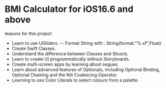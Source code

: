 # BMI Calculator for iOS16.6 and above 

leasons for this project 
- Learn to use UISliders.
-- Format String with : String(format:"%.xf",Float)
- Create Swift Classes.
- Understand the difference between Classes and Structs.
- Learn to create UI programmatically without Storyboards.
- Create multi-screen apps by learning about segues.
- Learn about advanced features of Optionals, including Optional Binding, Optional Chaining and the Nill Coalescing Operator.
- Learning to use Color Literals to select colours from a palette.
